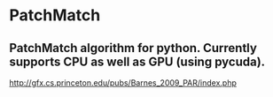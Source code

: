 # PatchMatch

## PatchMatch algorithm for python. Currently supports CPU as well as GPU (using pycuda). 
http://gfx.cs.princeton.edu/pubs/Barnes_2009_PAR/index.php
